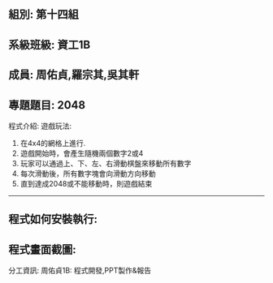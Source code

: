 組別: 第十四組
---------------------------------
系級班級: 資工1B
----------------------------------
成員: 周佑貞,羅宗其,吳其軒
-----------------------------------
專題題目: 2048
----------------------------------
程式介紹:
遊戲玩法:
1.  在4x4的網格上進行.
2.  遊戲開始時，會產生隨機兩個數字2或4
3.  玩家可以通過上、下、左、右滑動棋盤來移動所有數字
4.  每次滑動後，所有數字塊會向滑動方向移動
5.  直到達成2048或不能移動時，則遊戲結束
--------------------------------------
程式如何安裝執行:
--------------------------------------
程式畫面截圖:
-------------------------------------
分工資訊:
周佑貞1B: 程式開發,PPT製作&報告
